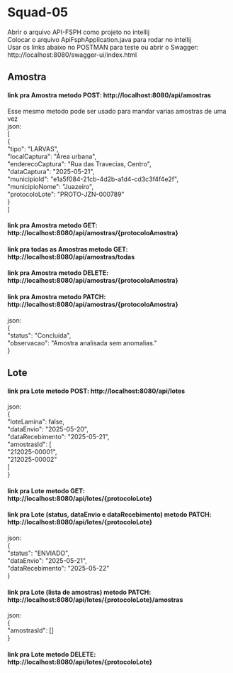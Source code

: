 # Squad-05
Abrir o arquivo API-FSPH como projeto no intellij  
Colocar o arquivo ApiFsphApplication.java para rodar no intellij  
Usar os links abaixo no POSTMAN para teste ou abrir o Swagger: http://localhost:8080/swagger-ui/index.html  

## Amostra

#### link pra Amostra metodo POST: http://localhost:8080/api/amostras
Esse mesmo metodo pode ser usado para mandar varias amostras de uma vez  
json:  
[  
    {  
        "tipo": "LARVAS",  
        "localCaptura": "Área urbana",  
        "enderecoCaptura": "Rua das Travecias, Centro",  
        "dataCaptura": "2025-05-21",  
        "municipioId": "e1a5f084-21cb-4d2b-a1d4-cd3c3f4f4e2f",  
        "municipioNome": "Juazeiro",  
        "protocoloLote": "PROTO-JZN-000789"  
    }  
]  
#### link pra Amostra metodo GET: http://localhost:8080/api/amostras/{protocoloAmostra}

#### link pra todas as Amostras metodo GET: http://localhost:8080/api/amostras/todas

#### link pra Amostra metodo DELETE: http://localhost:8080/api/amostras/{protocoloAmostra}

#### link pra Amostra metodo PATCH: http://localhost:8080/api/amostras/{protocoloAmostra}
json:  
{  
  "status": "Concluída",  
  "observacao": "Amostra analisada sem anomalias."  
}  

## Lote

#### link pra Lote metodo POST: http://localhost:8080/api/lotes
json:  
{  
  "loteLamina": false,  
  "dataEnvio": "2025-05-20",  
  "dataRecebimento": "2025-05-21",  
  "amostrasId": [  
    "212025-00001",  
    "212025-00002"  
  ]  
}  

#### link pra Lote metodo GET: http://localhost:8080/api/lotes/{protocoloLote}

#### link pra Lote (status, dataEnvio e dataRecebimento) metodo PATCH: http://localhost:8080/api/lotes/{protocoloLote}
json:  
{  
  "status": "ENVIADO",  
  "dataEnvio": "2025-05-21",  
  "dataRecebimento": "2025-05-22"  
}  

#### link pra Lote (lista de amostras) metodo PATCH: http://localhost:8080/api/lotes/{protocoloLote}/amostras
json:  
{  
  "amostrasId": []  
}  

#### link pra Lote metodo DELETE: http://localhost:8080/api/lotes/{protocoloLote}

